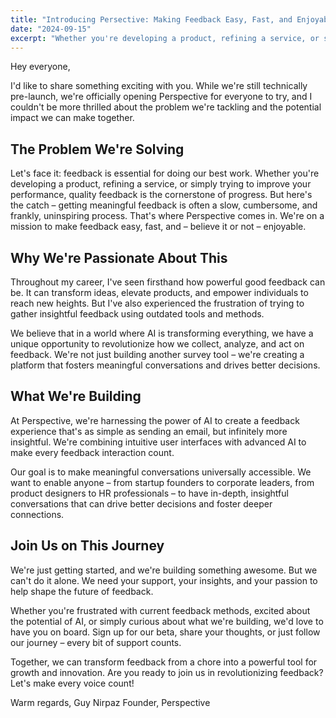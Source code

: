 ```yaml
---
title: "Introducing Persective: Making Feedback Easy, Fast, and Enjoyable"
date: "2024-09-15"
excerpt: "Whether you're developing a product, refining a service, or simply trying to improve your performance, quality feedback is the cornerstone of progress..."
---
```


Hey everyone,

I'd like to share something exciting with you. While we're still technically pre-launch, we're officially opening Perspective for everyone to try, and I couldn't be more thrilled about the problem we're tackling and the potential impact we can make together.

## The Problem We're Solving

Let's face it: feedback is essential for doing our best work. Whether you're developing a product, refining a service, or simply trying to improve your performance, quality feedback is the cornerstone of progress. But here's the catch – getting meaningful feedback is often a slow, cumbersome, and frankly, uninspiring process.
That's where Perspective comes in. We're on a mission to make feedback easy, fast, and – believe it or not – enjoyable.

## Why We're Passionate About This

Throughout my career, I've seen firsthand how powerful good feedback can be. It can transform ideas, elevate products, and empower individuals to reach new heights. But I've also experienced the frustration of trying to gather insightful feedback using outdated tools and methods.

We believe that in a world where AI is transforming everything, we have a unique opportunity to revolutionize how we collect, analyze, and act on feedback. We're not just building another survey tool – we're creating a platform that fosters meaningful conversations and drives better decisions.

## What We're Building

At Perspective, we're harnessing the power of AI to create a feedback experience that's as simple as sending an email, but infinitely more insightful. We're combining intuitive user interfaces with advanced AI to make every feedback interaction count.

Our goal is to make meaningful conversations universally accessible. We want to enable anyone – from startup founders to corporate leaders, from product designers to HR professionals – to have in-depth, insightful conversations that can drive better decisions and foster deeper connections.

## Join Us on This Journey

We're just getting started, and we're building something awesome. But we can't do it alone. We need your support, your insights, and your passion to help shape the future of feedback.

Whether you're frustrated with current feedback methods, excited about the potential of AI, or simply curious about what we're building, we'd love to have you on board. Sign up for our beta, share your thoughts, or just follow our journey – every bit of support counts.

Together, we can transform feedback from a chore into a powerful tool for growth and innovation.
Are you ready to join us in revolutionizing feedback? Let's make every voice count!

Warm regards,
Guy Nirpaz Founder, Perspective
